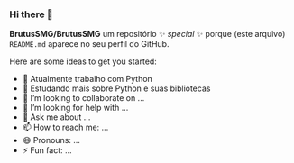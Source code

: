 ### Hi there 👋

**BrutusSMG/BrutusSMG** um repositório ✨ _special_ ✨ porque (este arquivo) `README.md` aparece no seu perfil do GitHub.

Here are some ideas to get you started:

- 🔭 Atualmente trabalho com Python
- 🌱 Estudando mais sobre Python e suas bibliotecas
- 👯 I’m looking to collaborate on ...
- 🤔 I’m looking for help with ...
- 💬 Ask me about ...
- 📫 How to reach me: ...
- 😄 Pronouns: ...
- ⚡ Fun fact: ...
